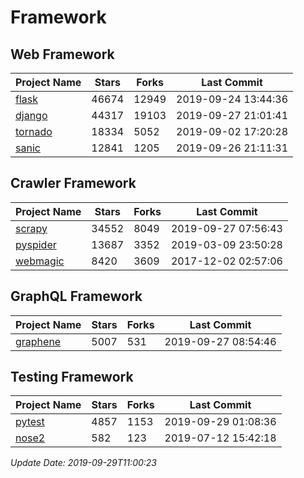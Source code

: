 # Framework

## Web Framework

| Project Name | Stars | Forks | Last Commit |
| ------------ | ----- | ----- | ----------- |
| [flask](https://github.com/pallets/flask) | 46674 | 12949 | 2019-09-24 13:44:36 |
| [django](https://github.com/django/django) | 44317 | 19103 | 2019-09-27 21:01:41 |
| [tornado](https://github.com/tornadoweb/tornado) | 18334 | 5052 | 2019-09-02 17:20:28 |
| [sanic](https://github.com/huge-success/sanic) | 12841 | 1205 | 2019-09-26 21:11:31 |

## Crawler Framework

| Project Name | Stars | Forks | Last Commit |
| ------------ | ----- | ----- | ----------- |
| [scrapy](https://github.com/scrapy/scrapy) | 34552 | 8049 | 2019-09-27 07:56:43 |
| [pyspider](https://github.com/binux/pyspider) | 13687 | 3352 | 2019-03-09 23:50:28 |
| [webmagic](https://github.com/code4craft/webmagic) | 8420 | 3609 | 2017-12-02 02:57:06 |

## GraphQL Framework

| Project Name | Stars | Forks | Last Commit |
| ------------ | ----- | ----- | ----------- |
| [graphene](https://github.com/graphql-python/graphene) | 5007 | 531 | 2019-09-27 08:54:46 |

## Testing Framework

| Project Name | Stars | Forks | Last Commit |
| ------------ | ----- | ----- | ----------- |
| [pytest](https://github.com/pytest-dev/pytest) | 4857 | 1153 | 2019-09-29 01:08:36 |
| [nose2](https://github.com/nose-devs/nose2) | 582 | 123 | 2019-07-12 15:42:18 |

*Update Date: 2019-09-29T11:00:23*